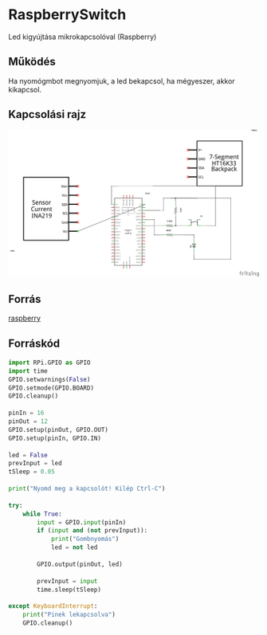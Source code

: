 # RaspberrySwitch
Led kigyújtása mikrokapcsolóval (Raspberry)

## Működés
Ha  nyomógmbot megnyomjuk, a led bekapcsol, ha mégyeszer, akkor kikapcsol.

## Kapcsolási rajz

![kapcsrajz](sources/kapcsolo_schem.png)

## Forrás
[raspberry](https://www.raspberrypi.org/)

## Forráskód

```py
import RPi.GPIO as GPIO
import time
GPIO.setwarnings(False)
GPIO.setmode(GPIO.BOARD)
GPIO.cleanup()

pinIn = 16
pinOut = 12
GPIO.setup(pinOut, GPIO.OUT)
GPIO.setup(pinIn, GPIO.IN)

led = False
prevInput = led
tSleep = 0.05

print("Nyomd meg a kapcsolót! Kilép Ctrl-C")

try:
    while True:
        input = GPIO.input(pinIn)
        if (input and (not prevInput)):
            print("Gombnyomás")
            led = not led
        
        GPIO.output(pinOut, led)
        
        prevInput = input
        time.sleep(tSleep)

except KeyboardInterrupt:
    print("Pinek lekapcsolva")
    GPIO.cleanup()
```


